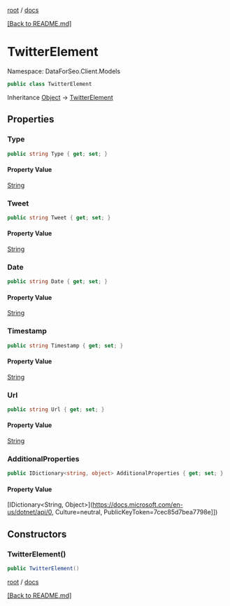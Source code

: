 [root](./../ "root") / [docs](./ "docs")

[[Back to README.md]](./../README.md "[Back to README.md]")

# TwitterElement

Namespace: DataForSeo.Client.Models

```csharp
public class TwitterElement
```

Inheritance [Object](https://docs.microsoft.com/en-us/dotnet/api/Object) → [TwitterElement](./TwitterElement.md)

## Properties

### **Type**

```csharp
public string Type { get; set; }
```

#### Property Value

[String](https://docs.microsoft.com/en-us/dotnet/api/String)<br>

### **Tweet**

```csharp
public string Tweet { get; set; }
```

#### Property Value

[String](https://docs.microsoft.com/en-us/dotnet/api/String)<br>

### **Date**

```csharp
public string Date { get; set; }
```

#### Property Value

[String](https://docs.microsoft.com/en-us/dotnet/api/String)<br>

### **Timestamp**

```csharp
public string Timestamp { get; set; }
```

#### Property Value

[String](https://docs.microsoft.com/en-us/dotnet/api/String)<br>

### **Url**

```csharp
public string Url { get; set; }
```

#### Property Value

[String](https://docs.microsoft.com/en-us/dotnet/api/String)<br>

### **AdditionalProperties**

```csharp
public IDictionary<string, object> AdditionalProperties { get; set; }
```

#### Property Value

[IDictionary&lt;String, Object&gt;](https://docs.microsoft.com/en-us/dotnet/api/0, Culture=neutral, PublicKeyToken=7cec85d7bea7798e]])<br>

## Constructors

### **TwitterElement()**

```csharp
public TwitterElement()
```

[root](./../ "root") / [docs](./ "docs")

[[Back to README.md]](./../README.md "[Back to README.md]")